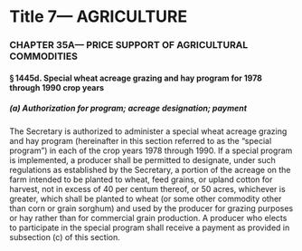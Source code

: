 
# Title 7— AGRICULTURE
### CHAPTER 35A— PRICE SUPPORT OF AGRICULTURAL COMMODITIES
#### § 1445d. Special wheat acreage grazing and hay program for 1978 through 1990 crop years
##### (a) Authorization for program; acreage designation; payment

The Secretary is authorized to administer a special wheat acreage grazing and hay program (hereinafter in this section referred to as the “special program”) in each of the crop years 1978 through 1990. If a special program is implemented, a producer shall be permitted to designate, under such regulations as established by the Secretary, a portion of the acreage on the farm intended to be planted to wheat, feed grains, or upland cotton for harvest, not in excess of 40 per centum thereof, or 50 acres, whichever is greater, which shall be planted to wheat (or some other commodity other than corn or grain sorghum) and used by the producer for grazing purposes or hay rather than for commercial grain production. A producer who elects to participate in the special program shall receive a payment as provided in subsection (c) of this section.

